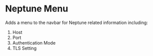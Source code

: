 # Neptune Menu

Adds a menu to the navbar for Neptune related information including:
1. Host
1. Port
1. Authentication Mode
1. TLS Setting